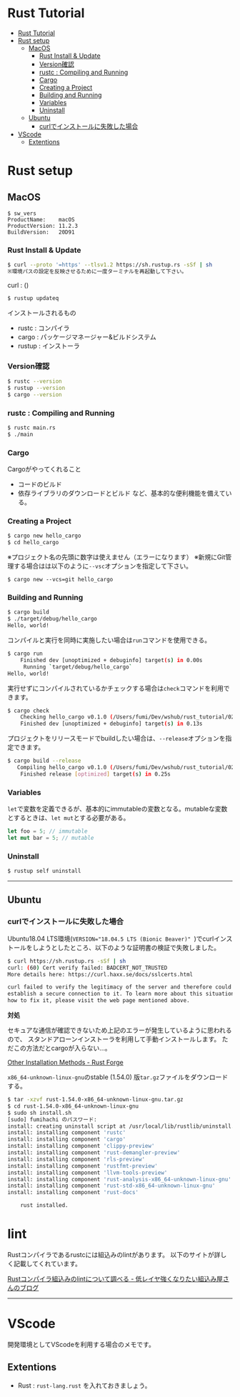 # Rust Tutorial


<!-- @import "[TOC]" {cmd="toc" depthFrom=1 depthTo=6 orderedList=false} -->

<!-- code_chunk_output -->

- [Rust Tutorial](#rust-tutorial)
- [Rust setup](#rust-setup)
  - [MacOS](#macos)
    - [Rust Install & Update](#rust-install-update)
    - [Version確認](#version確認)
    - [rustc : Compiling and Running](#rustc-compiling-and-running)
    - [Cargo](#cargo)
    - [Creating a Project](#creating-a-project)
    - [Building and Running](#building-and-running)
    - [Variables](#variables)
    - [Uninstall](#uninstall)
  - [Ubuntu](#ubuntu)
    - [curlでインストールに失敗した場合](#curlでインストールに失敗した場合)
- [VScode](#vscode)
  - [Extentions](#extentions)

<!-- /code_chunk_output -->

# Rust setup

## MacOS

```
$ sw_vers 
ProductName:	macOS
ProductVersion:	11.2.3
BuildVersion:	20D91
```

### Rust Install & Update

```sh
$ curl --proto '=https' --tlsv1.2 https://sh.rustup.rs -sSf | sh
※環境パスの設定を反映させるために一度ターミナルを再起動して下さい。
```

curl : ()

```sh
$ rustup updateq
```

インストールされるもの
- rustc  : コンパイラ
- cargo  : パッケージマネージャー&ビルドシステム
- rustup : インストーラ 

### Version確認

```sh
$ rustc --version
$ rustup --version
$ cargo --version
```

### rustc : Compiling and Running

```sh
$ rustc main.rs
$ ./main
```

### Cargo

Cargoがやってくれること
- コードのビルド
- 依存ライブラリのダウンロードとビルド
など、基本的な便利機能を備えている。

### Creating a Project

```sh
$ cargo new hello_cargo
$ cd hello_cargo
```
※プロジェクト名の先頭に数字は使えません（エラーになります）
※新規にGit管理する場合はは以下のように`--vsc`オプションを指定して下さい。

```
$ cargo new --vcs=git hello_cargo
```

### Building and Running

```sh
$ cargo build
$ ./target/debug/hello_cargo
Hello, world!
```

コンパイルと実行を同時に実施したい場合は`run`コマンドを使用できる。

```sh
$ cargo run
    Finished dev [unoptimized + debuginfo] target(s) in 0.00s
     Running `target/debug/hello_cargo`
Hello, world!
```

実行せずにコンパイルされているかチェックする場合は`check`コマンドを利用できます。

```sh
$ cargo check
    Checking hello_cargo v0.1.0 (/Users/fumi/Dev/wshub/rust_tutorial/02_hello_cargo/hello_cargo)
    Finished dev [unoptimized + debuginfo] target(s) in 0.13s
```

プロジェクトをリリースモードでbuildしたい場合は、`--release`オプションを指定できます。

```sh
$ cargo build --release     
   Compiling hello_cargo v0.1.0 (/Users/fumi/Dev/wshub/rust_tutorial/02_hello_cargo/hello_cargo)
    Finished release [optimized] target(s) in 0.25s
```

### Variables

`let`で変数を定義できるが、基本的にimmutableの変数となる。mutableな変数とするときは、`let mut`とする必要がある。

```rs
let foo = 5; // immutable
let mut bar = 5; // mutable
```

### Uninstall

```sh
$ rustup self uninstall
```

---

## Ubuntu

### curlでインストールに失敗した場合

Ubuntu18.04 LTS環境(`VERSION="18.04.5 LTS (Bionic Beaver)"
`)でcurlインストールをしようとしたところ、以下のような証明書の検証で失敗しました。

```sh
$ curl https://sh.rustup.rs -sSf | sh
curl: (60) Cert verify failed: BADCERT_NOT_TRUSTED
More details here: https://curl.haxx.se/docs/sslcerts.html

curl failed to verify the legitimacy of the server and therefore could not
establish a secure connection to it. To learn more about this situation and
how to fix it, please visit the web page mentioned above.
```

**対処**

セキュアな通信が確認できないため上記のエラーが発生しているように思われるので、
スタンドアローンインストーラを利用して手動インストールします。
ただこの方法だとcargoが入らない…。

[Other Installation Methods - Rust Forge](https://forge.rust-lang.org/infra/other-installation-methods.html)

`x86_64-unknown-linux-gnu`のstable (1.54.0)	版`tar.gz`ファイルをダウンロードする。

```sh
$ tar -xzvf rust-1.54.0-x86_64-unknown-linux-gnu.tar.gz
$ cd rust-1.54.0-x86_64-unknown-linux-gnu
$ sudo sh install.sh 
[sudo] fumihachi のパスワード: 
install: creating uninstall script at /usr/local/lib/rustlib/uninstall.sh
install: installing component 'rustc'
install: installing component 'cargo'
install: installing component 'clippy-preview'
install: installing component 'rust-demangler-preview'
install: installing component 'rls-preview'
install: installing component 'rustfmt-preview'
install: installing component 'llvm-tools-preview'
install: installing component 'rust-analysis-x86_64-unknown-linux-gnu'
install: installing component 'rust-std-x86_64-unknown-linux-gnu'
install: installing component 'rust-docs'

    rust installed.
```

# lint

Rustコンパイラであるrustcには組込みのlintがあります。
以下のサイトが詳しく記載してくれています。

[Rustコンパイラ組込みのlintについて調べる - 低レイヤ強くなりたい組込み屋さんのブログ](https://tomo-wait-for-it-yuki.hatenablog.com/entry/2019/05/10/185418)

---

# VScode

開発環境としてVScodeを利用する場合のメモです。

## Extentions

- Rust : `rust-lang.rust` を入れておきましょう。
